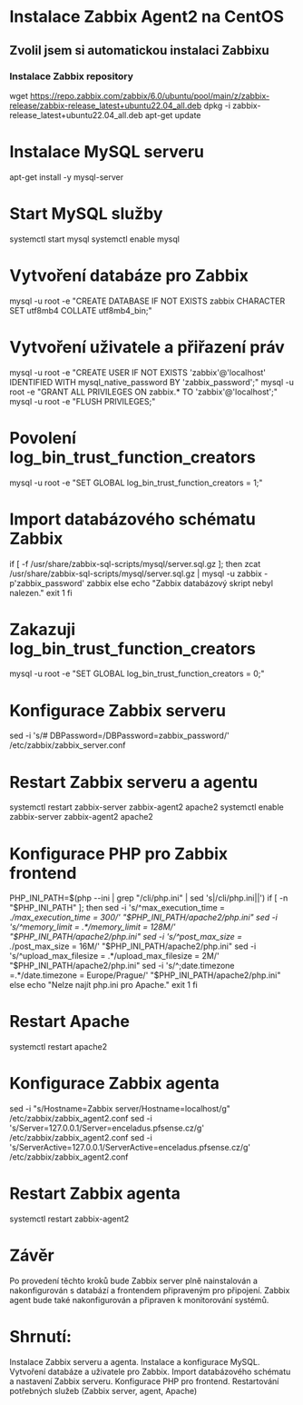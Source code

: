 # Instalace Zabbix Agent2 na CentOS
## Zvolil jsem si automatickou instalaci Zabbixu
### Instalace Zabbix repository
wget https://repo.zabbix.com/zabbix/6.0/ubuntu/pool/main/z/zabbix-release/zabbix-release_latest+ubuntu22.04_all.deb
dpkg -i zabbix-release_latest+ubuntu22.04_all.deb
apt-get update

# Instalace MySQL serveru
apt-get install -y mysql-server

# Start MySQL služby
systemctl start mysql
systemctl enable mysql

# Vytvoření databáze pro Zabbix
mysql -u root -e "CREATE DATABASE IF NOT EXISTS zabbix CHARACTER SET utf8mb4 COLLATE utf8mb4_bin;"

# Vytvoření uživatele a přiřazení práv
mysql -u root -e "CREATE USER IF NOT EXISTS 'zabbix'@'localhost' IDENTIFIED WITH mysql_native_password BY 'zabbix_password';"
mysql -u root -e "GRANT ALL PRIVILEGES ON zabbix.* TO 'zabbix'@'localhost';"
mysql -u root -e "FLUSH PRIVILEGES;"

# Povolení log_bin_trust_function_creators
mysql -u root -e "SET GLOBAL log_bin_trust_function_creators = 1;"

# Import databázového schématu Zabbix
if [ -f /usr/share/zabbix-sql-scripts/mysql/server.sql.gz ]; then
    zcat /usr/share/zabbix-sql-scripts/mysql/server.sql.gz | mysql -u zabbix -p'zabbix_password' zabbix
else
    echo "Zabbix databázový skript nebyl nalezen."
    exit 1
fi

# Zakazuji log_bin_trust_function_creators
mysql -u root -e "SET GLOBAL log_bin_trust_function_creators = 0;"

# Konfigurace Zabbix serveru
sed -i 's/# DBPassword=/DBPassword=zabbix_password/' /etc/zabbix/zabbix_server.conf

# Restart Zabbix serveru a agentu
systemctl restart zabbix-server zabbix-agent2 apache2
systemctl enable zabbix-server zabbix-agent2 apache2

# Konfigurace PHP pro Zabbix frontend
PHP_INI_PATH=$(php --ini | grep "/cli/php.ini" | sed 's|/cli/php.ini||')
if [ -n "$PHP_INI_PATH" ]; then
    sed -i 's/^max_execution_time = .*/max_execution_time = 300/' "$PHP_INI_PATH/apache2/php.ini"
    sed -i 's/^memory_limit = .*/memory_limit = 128M/' "$PHP_INI_PATH/apache2/php.ini"
    sed -i 's/^post_max_size = .*/post_max_size = 16M/' "$PHP_INI_PATH/apache2/php.ini"
    sed -i 's/^upload_max_filesize = .*/upload_max_filesize = 2M/' "$PHP_INI_PATH/apache2/php.ini"
    sed -i 's/^;date.timezone =.*/date.timezone = Europe\/Prague/' "$PHP_INI_PATH/apache2/php.ini"
else
    echo "Nelze najít php.ini pro Apache."
    exit 1
fi

# Restart Apache
systemctl restart apache2

# Konfigurace Zabbix agenta
sed -i "s/Hostname=Zabbix server/Hostname=localhost/g" /etc/zabbix/zabbix_agent2.conf
sed -i 's/Server=127.0.0.1/Server=enceladus.pfsense.cz/g' /etc/zabbix/zabbix_agent2.conf
sed -i 's/ServerActive=127.0.0.1/ServerActive=enceladus.pfsense.cz/g' /etc/zabbix/zabbix_agent2.conf

# Restart Zabbix agenta
systemctl restart zabbix-agent2

# Závěr
Po provedení těchto kroků bude Zabbix server plně nainstalován a nakonfigurován s databází a frontendem připraveným pro připojení. Zabbix agent bude také nakonfigurován a připraven k monitorování systémů.

# Shrnutí:
Instalace Zabbix serveru a agenta.
Instalace a konfigurace MySQL.
Vytvoření databáze a uživatele pro Zabbix.
Import databázového schématu a nastavení Zabbix serveru.
Konfigurace PHP pro frontend.
Restartování potřebných služeb (Zabbix server, agent, Apache)
